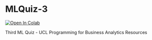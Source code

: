 # MLQuiz-3
<a target="_blank" href="https://colab.research.google.com/github/nvkliz/MLQuiz-3.git">
  <img src="https://colab.research.google.com/assets/colab-badge.svg" alt="Open In Colab"/>
</a>

 Third ML Quiz - UCL Programming for Business Analytics  Resources
